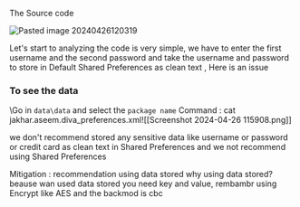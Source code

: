 The Source code

![Pasted image 20240426120319](https://github.com/sisi0x/vulnerable-android-application/assets/100969542/7825a627-7d2f-4b19-b754-8420f61166af)

Let's start to  analyzing the code is very simple, we have to enter the first username and the second password and take the username and password to store in Default Shared Preferences as clean text , Here is an issue

### To see the data
\Go in `data\data` and select the `package name` 
Command : cat jakhar.aseem.diva_preferences.xml![[Screenshot 2024-04-26 115908.png]]

we don't recommend stored any sensitive data like username or password or credit card as clean text in Shared Preferences and we not recommend using Shared Preferences


Mitigation : recommendation using data stored
why using data stored?
beause wan used data stored you need key and value, rembambr using Encrypt like AES and the backmod is cbc
